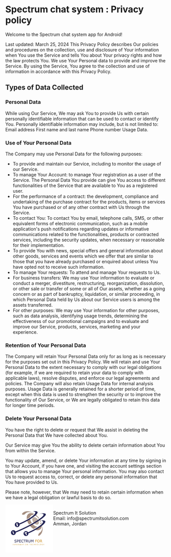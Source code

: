 # Spectrum chat system : Privacy policy


Welcome to the Spectrum chat system app for Android!

Last updated: March 25, 2024
This Privacy Policy describes Our policies and procedures on the collection, use and disclosure of Your information when You use the Service and tells You about Your privacy rights and how the law protects You.
We use Your Personal data to provide and improve the Service. By using the Service, You agree to the collection and use of information in accordance with this Privacy Policy.
## Types of Data Collected
### Personal Data

While using Our Service, We may ask You to provide Us with certain personally identifiable information that can be used to contact or identify You. Personally identifiable information may include, but is not limited to:
Email address
First name and last name
Phone number
Usage Data.
### Use of Your Personal Data
The Company may use Personal Data for the following purposes:
<ul>
  <li>To provide and maintain our Service, including to monitor the usage of our Service.</li>
  <li>To manage Your Account: to manage Your registration as a user of the Service. The Personal Data You provide can give You access to different functionalities of the Service that are available to You as a registered user.</li>
  <li>For the performance of a contract: the development, compliance and undertaking of the purchase contract for the products, items or services You have purchased or of any other contract with Us through the Service.</li>
  <li>To contact You: To contact You by email, telephone calls, SMS, or other equivalent forms of electronic communication, such as a mobile application's push notifications regarding updates or informative communications related to the functionalities, products or contracted services, including the security updates, when necessary or reasonable for their implementation.</li>
  <li>To provide You with news, special offers and general information about other goods, services and events which we offer that are similar to those that you have already purchased or enquired about unless You have opted not to receive such information.</li>
  <li>To manage Your requests: To attend and manage Your requests to Us.</li>
  <li>For business transfers: We may use Your information to evaluate or conduct a merger, divestiture, restructuring, reorganization, dissolution, or other sale or transfer of some or all of Our assets, whether as a going concern or as part of bankruptcy, liquidation, or similar proceeding, in which Personal Data held by Us about our Service users is among the assets transferred.</li>
  <li>For other purposes: We may use Your information for other purposes, such as data analysis, identifying usage trends, determining the effectiveness of our promotional campaigns and to evaluate and improve our Service, products, services, marketing and your experience.</li>
</ul>

### Retention of Your Personal Data<br>
The Company will retain Your Personal Data only for as long as is necessary for the purposes set out in this Privacy Policy. We will retain and use Your Personal Data to the extent necessary to comply with our legal obligations (for example, if we are required to retain your data to comply with applicable laws), resolve disputes, and enforce our legal agreements and policies.
The Company will also retain Usage Data for internal analysis purposes. Usage Data is generally retained for a shorter period of time, except when this data is used to strengthen the security or to improve the functionality of Our Service, or We are legally obligated to retain this data for longer time periods.
### Delete Your Personal Data
You have the right to delete or request that We assist in deleting the Personal Data that We have collected about You.

Our Service may give You the ability to delete certain information about You from within the Service.

You may update, amend, or delete Your information at any time by signing in to Your Account, if you have one, and visiting the account settings section that allows you to manage Your personal information. You may also contact Us to request access to, correct, or delete any personal information that You have provided to Us.

Please note, however, that We may need to retain certain information when we have a legal obligation or lawful basis to do so.

<img align="left" src="https://github.com/faresalaghbar/Privacy-policy/blob/main/SpectrumLogo.jpeg" width="150" height="150"/>
<br>
Spectrum It Solution<br>
Email: ‫info@spectrumitsolution.com‬<br> 
Amman, Jordan<br>
 
